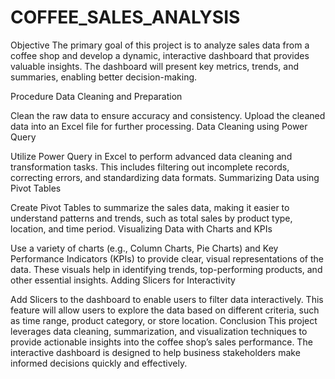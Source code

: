 # COFFEE_SALES_ANALYSIS
Objective
The primary goal of this project is to analyze sales data from a coffee shop and develop a dynamic, interactive dashboard that provides valuable insights. The dashboard will present key metrics, trends, and summaries, enabling better decision-making.

Procedure
Data Cleaning and Preparation

Clean the raw data to ensure accuracy and consistency.
Upload the cleaned data into an Excel file for further processing.
Data Cleaning using Power Query

Utilize Power Query in Excel to perform advanced data cleaning and transformation tasks. This includes filtering out incomplete records, correcting errors, and standardizing data formats.
Summarizing Data using Pivot Tables

Create Pivot Tables to summarize the sales data, making it easier to understand patterns and trends, such as total sales by product type, location, and time period.
Visualizing Data with Charts and KPIs

Use a variety of charts (e.g., Column Charts, Pie Charts) and Key Performance Indicators (KPIs) to provide clear, visual representations of the data. These visuals help in identifying trends, top-performing products, and other essential insights.
Adding Slicers for Interactivity

Add Slicers to the dashboard to enable users to filter data interactively. This feature will allow users to explore the data based on different criteria, such as time range, product category, or store location.
Conclusion
This project leverages data cleaning, summarization, and visualization techniques to provide actionable insights into the coffee shop’s sales performance. The interactive dashboard is designed to help business stakeholders make informed decisions quickly and effectively.
